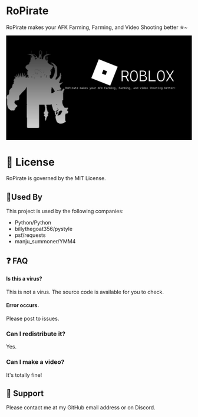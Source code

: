 
# RoPirate

RoPirate makes your AFK Farming, Farming, and Video Shooting better ✯~

![img.png](img/img.png)

# 📝 License
RoPirate is governed by the MIT License.


## 🎉Used By

This project is used by the following companies:

- Python/Python
- billythegoat356/pystyle
- psf/requests
- manju_summoner/YMM4


## ❓️ FAQ

#### Is this a virus?

This is not a virus. The source code is available for you to check.

#### Error occurs.

Please post to issues.

### Can I redistribute it?

Yes.

### Can I make a video?

It's totally fine!
## 📨 Support

Please contact me at my GitHub email address or on Discord.
